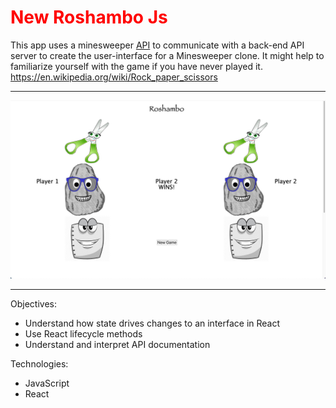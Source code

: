# <font color="red">New Roshambo Js </font>

This app uses a minesweeper [API](https://minesweeper-api.herokuapp.com/) to communicate with a back-end API server to create the user-interface for a Minesweeper clone. It might help to familiarize yourself with the game if you have never played it.
https://en.wikipedia.org/wiki/Rock_paper_scissors

<hr>

![Rock Paper Scissor](./public/Pictures/RPS.jpg)

<hr>

Objectives:

- Understand how state drives changes to an interface in React
- Use React lifecycle methods
- Understand and interpret API documentation

Technologies:

- JavaScript
- React
